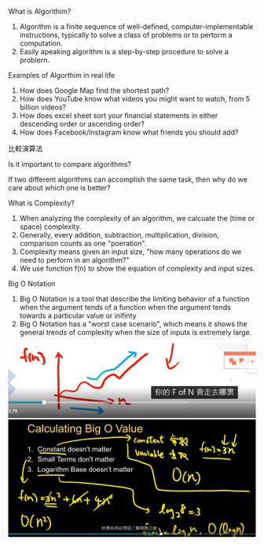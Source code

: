 What is Algorithim?

1. Algorithm is a finite sequence of well-defined, computer-implementable instructions, typically to solve a class of problems or to pertorm a computation.
2. Easily apeaking algorithm is a step-by-step procedure to solve a problern.

Examples of  Algorthim in real life

1. How does Google Map find the shortest path?
2. How does YouTube know what videos you might want to watch, from 5 billion videos?
3. How does excel sheet sort your financial statements in either descending order or ascending order?
4. How does Facebook/Instagram know what friends you should add?

比較演算法

Is it important to compare algorithms?

If two different algorithms can accomplish the same task, then why do we care about which one is better?

What is Complexity?

1. When analyzing the complexity of an algorithm, we calcuate the (time or space) complexity.
2. Generally, every addition, subtraction, multiplication, division, comparison counts as one "poeration".
3. Complexity means given an input size, "how many operations do we need to perform in an algorithm?"
4. We use function f(n) to show the equation of complexity and input sizes.


Big  O Notation

1. Big O Notation is a tool that describe the limiting behavior of a function when the argument tends of a function when the argument tends towards a particular value or inifinty
2. Big O Notation has a "worst case scenario", which means it shows the general trends of complexity when the size of inputs is extremely large.

![1713374198023](images/README/1713374198023.png)![1713374505073](images/README/1713374505073.png)

